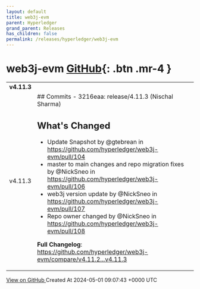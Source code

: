 ```yaml
---
layout: default
title: web3j-evm
parent: Hyperledger
grand_parent: Releases
has_children: false
permalink: /releases/hyperledger/web3j-evm
---
```


# web3j-evm <span class="fs-3 right-align">[GitHub](https://github.com/hyperledger/web3j-evm){: .btn .mr-4 }</span>


<div>
    <table>
        <tr>
            <td colspan="2">
                <b>
                    v4.11.3
                </b>
            </td>
        </tr>
        <tr>
            <td>
                <span class="chip">
                    v4.11.3
                </span>
            </td>
            <td>
                ## Commits
- 3216eaa: release/4.11.3 (Nischal Sharma)

## What's Changed
* Update Snapshot by @gtebrean in https://github.com/hyperledger/web3j-evm/pull/104
* master to main changes and repo migration fixes by @NickSneo in https://github.com/hyperledger/web3j-evm/pull/106
* web3j version update by @NickSneo in https://github.com/hyperledger/web3j-evm/pull/107
* Repo owner changed by @NickSneo in https://github.com/hyperledger/web3j-evm/pull/108


**Full Changelog**: https://github.com/hyperledger/web3j-evm/compare/v4.11.2...v4.11.3
            </td>
        </tr>
    </table>
    <a href="https://github.com/hyperledger/web3j-evm/releases/tag/v4.11.3" class=".btn">
        View on GitHub
    </a>
    <span class="right-align">
        Created At 2024-05-01 09:07:43 +0000 UTC
    </span>
</div>

